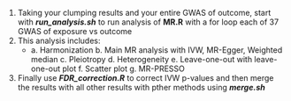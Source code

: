 1. Taking your clumping results and your entire GWAS of outcome, start with ***run_analysis.sh*** to run analysis of **MR.R** with a for loop each of 37 GWAS of exposure vs outcome
2. This analysis includes:
   - a. Harmonization
   b. Main MR analysis with IVW, MR-Egger, Weighted median
   c. Pleiotropy
   d. Heterogeneity
   e. Leave-one-out with leave-one-out plot
   f. Scatter plot
   g. MR-PRESSO
4. Finally use ***FDR_correction.R*** to correct IVW p-values and then merge the results with all other results with pther methods using ***merge.sh***
   
